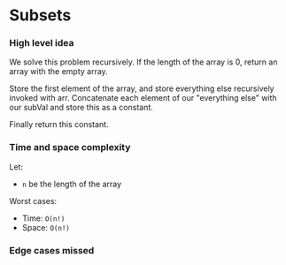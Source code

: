 # Subsets

### High level idea

We solve this problem recursively.  If the length of the array is 0, return an array with the empty array.  

Store the first element of the array, and store everything else recursively invoked with arr.  Concatenate each element of our "everything else" with our subVal and store this as a constant.  

Finally return this constant.  

### Time and space complexity

Let: <br>

- `n` be the length of the array<br>

Worst cases: <br>

- Time: `O(n!)` <br>
- Space: `O(n!)`

### Edge cases missed

